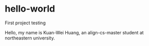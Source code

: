 # hello-world
First project testing

Hello, my name is Kuan-Wei Huang, an align-cs-master student at northeastern university.
